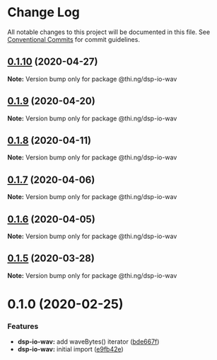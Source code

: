 # Change Log

All notable changes to this project will be documented in this file.
See [Conventional Commits](https://conventionalcommits.org) for commit guidelines.

## [0.1.10](https://github.com/thi-ng/umbrella/compare/@thi.ng/dsp-io-wav@0.1.9...@thi.ng/dsp-io-wav@0.1.10) (2020-04-27)

**Note:** Version bump only for package @thi.ng/dsp-io-wav





## [0.1.9](https://github.com/thi-ng/umbrella/compare/@thi.ng/dsp-io-wav@0.1.8...@thi.ng/dsp-io-wav@0.1.9) (2020-04-20)

**Note:** Version bump only for package @thi.ng/dsp-io-wav





## [0.1.8](https://github.com/thi-ng/umbrella/compare/@thi.ng/dsp-io-wav@0.1.7...@thi.ng/dsp-io-wav@0.1.8) (2020-04-11)

**Note:** Version bump only for package @thi.ng/dsp-io-wav





## [0.1.7](https://github.com/thi-ng/umbrella/compare/@thi.ng/dsp-io-wav@0.1.6...@thi.ng/dsp-io-wav@0.1.7) (2020-04-06)

**Note:** Version bump only for package @thi.ng/dsp-io-wav





## [0.1.6](https://github.com/thi-ng/umbrella/compare/@thi.ng/dsp-io-wav@0.1.5...@thi.ng/dsp-io-wav@0.1.6) (2020-04-05)

**Note:** Version bump only for package @thi.ng/dsp-io-wav





## [0.1.5](https://github.com/thi-ng/umbrella/compare/@thi.ng/dsp-io-wav@0.1.4...@thi.ng/dsp-io-wav@0.1.5) (2020-03-28)

**Note:** Version bump only for package @thi.ng/dsp-io-wav





# 0.1.0 (2020-02-25)


### Features

* **dsp-io-wav:** add waveBytes() iterator ([bde667f](https://github.com/thi-ng/umbrella/commit/bde667fe4b08f03a7bbf4fa95d8e71c296d5bfb7))
* **dsp-io-wav:** initial import ([e9fb42e](https://github.com/thi-ng/umbrella/commit/e9fb42e5cb260997ff38055e713aebd82aaf3843))
